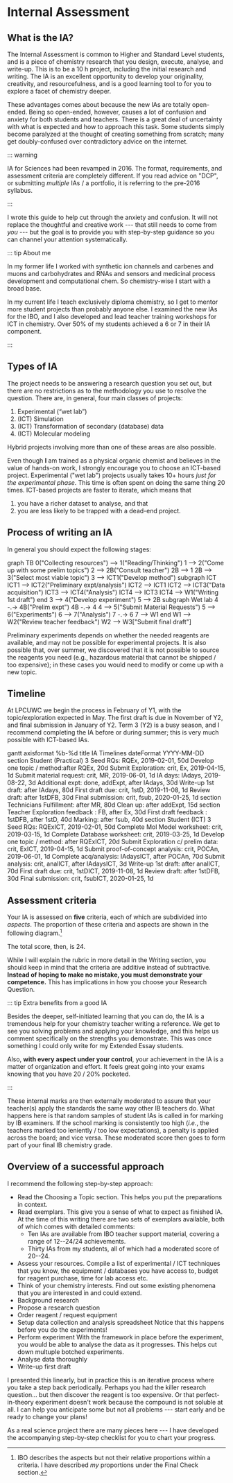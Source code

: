 # Internal Assessment

<!-- [[toc]] -->

## What is the IA?

The Internal Assessment is common to Higher and Standard Level students, and is a piece of chemistry research that you design, execute, analyse, and write-up. This is to be a 10 h project, including the initial research and writing. The IA is an excellent opportunity to develop your originality, creativity, and resourcefulness, and is a good learning tool to for you to explore a facet of chemistry deeper.

These advantages comes about because the new IAs are totally open-ended. Being so open-ended, however, causes a lot of confusion and anxiety for both students and teachers. There is a great deal of uncertainty with what is expected and how to approach this task. Some students simply become paralyzed at the thought of creating something from scratch; many get doubly-confused over contradictory advice on the internet.

::: warning

IA for Sciences had been revamped in 2016. The format, requirements, and assessment criteria are completely different. If you read advice on "DCP", or submitting _multiple_ IAs / a portfolio, it is referring to the pre-2016 syllabus.

:::

I wrote this guide to help cut through the anxiety and confusion. It will not replace the thoughtful and creative work --- that still needs to come from _you_ --- but the goal is to provide you with step-by-step guidance so you can channel your attention systematically.

::: tip About me

In my former life I worked with synthetic ion channels and carbenes and muons and carbohydrates and RNAs and sensors and medicinal process development and computational chem. So chemistry-wise I start with a broad base.

In my current life I teach exclusively diploma chemistry, so I get to mentor more student projects than probably anyone else. I examined the new IAs for the IBO, and I also developed and lead teacher training workshops for ICT in chemistry. Over 50% of my students achieved a 6 or 7 in their IA component.

:::

## Types of IA

The project needs to be answering a research question you set out, but there are no restrictions as to the methodology you use to resolve the question. There are, in general, four main classes of projects:

1. Experimental (“wet lab”)
2. (ICT) Simulation
3. (ICT) Transformation of secondary (database) data
4. (ICT) Molecular modeling

Hybrid projects involving more than one of these areas are also possible.

Even though **I** am trained as a physical organic chemist and believes in the value of hands-on work, I strongly encourage you to choose an ICT-based project. Experimental ("wet lab") projects usually takes 10+ hours _just for the experimental phase_. This time is often spent on doing the same thing 20 times. ICT-based projects are faster to iterate, which means that

1. you have a richer dataset to analyse, and that
2. you are less likely to be trapped with a dead-end project.

## Process of writing an IA

In general you should expect the following stages:

<mermaid>
   graph TB
   0("Collecting resources") --> 1("Reading/Thinking")
   1 --> 2("Come up with some prelim topics")
   2 --> 2B("Consult teacher")
   2B --> 1
   2B --> 3("Select most viable topic")
   3 --> ICT1("Develop method")
   subgraph ICT
      ICT1 --> ICT2("Preliminary expt/analysis")
      ICT2 --> ICT1
      ICT2 --> ICT3("Data acquisition")
      ICT3 --> ICT4("Analysis")
      ICT4 --> ICT3
      ICT4 --> W1("Writing 1st draft")
   end
   3 --> 4("Develop experiment")
   5 --> 2B
   subgraph Wet lab
      4 -.-> 4B("Prelim expt")
      4B -.-> 4
      4 --> 5("Submit Material Requests")
      5 --> 6("Experiments")
      6 --> 7("Analysis")
      7 -.-> 6
      7 --> W1
   end
   W1 --> W2("Review teacher feedback")
   W2 --> W3["Submit final draft"]
</mermaid>

Preliminary experiments depends on whether the needed reagents are available, and may not be possible for experimental projects.  It is also possible that, over summer, we discovered that it is not possible to source the reagents you need (e.g., hazardous material that cannot be shipped / too expensive); in these cases you would need to modify or come up with a new topic.

## Timeline

At LPCUWC we begin the process in February of Y1, with the topic/exploration expected in May. The first draft is due in November of Y2, and final submission in January of Y2. Term 3 (Y2) is a busy season, and I recommend completing the IA before or during summer; this is very much possible with ICT-based IAs.

<mermaid>
gantt
    axisformat %b-%d
    title IA Timelines
    dateFormat  YYYY-MM-DD
    section Student (Practical)
       3 Seed RQs: RQEx, 2019-02-01, 50d
       Develop one topic / method:after RQEx, 20d
       Submit Exploration: crit, Ex, 2019-04-15, 1d
       Submit material request: crit, MR, 2019-06-01, 1d
       IA days: IAdays, 2019-08-22, 3d
       Additional expt: done, addExpt, after IAdays, 30d
       Write-up 1st draft: after IAdays, 80d
       First draft due: crit, 1stD, 2019-11-08, 1d
       Review draft: after 1stDFB, 30d
       Final submission: crit, fsub, 2020-01-25, 1d
    section Technicians
       Fulfillment: after MR, 80d
       Clean up: after addExpt, 15d
    section Teacher
       Exploration feedback   : FB, after Ex, 30d
       First draft feedback : 1stDFB, after 1stD, 40d
       Marking: after fsub, 40d
    section Student (ICT)
       3 Seed RQs: RQExICT, 2019-02-01, 50d
       Complete Mol Model worksheet: crit, 2019-03-15, 1d
       Complete Database worksheet: crit, 2019-03-25, 1d
       Develop one topic / method: after RQExICT, 20d
       Submit Exploration c/ prelim data: crit, ExICT, 2019-04-15, 1d
       Submit proof-of-concept analysis: crit, POCAn, 2019-06-01, 1d
       Complete acq/analysis: IAdaysICT, after POCAn, 70d
       Submit analysis: crit, analICT, after IAdaysICT, 3d
       Write-up 1st draft: after analICT, 70d
       First draft due: crit, 1stDICT, 2019-11-08, 1d
       Review draft: after 1stDFB, 30d
       Final submission: crit, fsubICT, 2020-01-25, 1d
</mermaid>


## Assessment criteria

Your IA is assessed on **five** criteria, each of which are subdivided into *aspects*.  The proportion of these criteria and aspects are shown in the following diagram.[^subdiv]

[^subdiv]: IBO describes the aspects but not their relative proportions within a criteria.  I have described *my* proportions under the Final Check section.

<!-- <el-row>

<el-col :span="16"> -->

<!-- <IA-Criteria /> -->
<IA-Criteria />

<!-- </el-col>

<el-col :span="8">

1. Personal Engagement (PE) / 2
2. Exploration (Ex) / 6
3. Analysis (An) / 6
4. Conclusion \& Evaluation (CE) / 6
5. Communication (C) / 4

</el-col>

</el-row> -->

The total score, then, is 24.

While I will explain the rubric in more detail in the Writing section, you should keep in mind that the criteria are additive instead of subtractive. **Instead of hoping to make no mistake, you must demonstrate your competence.** This has implications in how you choose your Research Question.

::: tip Extra benefits from a good IA

Besides the deeper, self-initiated learning that you can do, the IA is a tremendous help for your chemistry teacher writing a reference. We get to see you solving problems and applying your knowledge, and this helps us comment specifically on the strengths you demonstrate. This was once something I could only write for my Extended Essay students.

Also, **with every aspect under your control**, your achievement in the IA is a matter of organization and effort. It feels great going into your exams knowing that you have 20 / 20% pocketed.

:::

These internal marks are then externally moderated to assure that your teacher(s) apply the standards the same way other IB teachers do. What happens here is that random samples of student IAs is called in for marking by IB examiners. If the school marking is consistently too high (_i.e._, the teachers marked too leniently / too low expectations), a penalty is applied across the board; and vice versa. These moderated score then goes to form part of your final IB chemistry grade.

## Overview of a successful approach

I recommend the following step-by-step approach:

- Read the Choosing a Topic section. This helps you put the preparations in context.
- Read exemplars. This give you a sense of what to expect as finished IA. At the time of this writing there are two sets of exemplars available, both of which comes with detailed comments:
  - Ten IAs are available from IBO teacher support material, covering a range of 12--24/24 achievements.
  - Thirty IAs from my students, all of which had a moderated score of 20--24.
- Assess your resources. Compile a list of experimental / ICT techniques that you know, the equipment / databases you have access to, budget for reagent purchase, time for lab access etc.
- Think of your chemistry interests. Find out some existing phenomena that you are interested in and could extend.
- Background research
- Propose a research question
- Order reagent / request equipment
- Setup data collection and analysis spreadsheet Notice that this happens before you do the experiments!
- Perform experiment With the framework in place before the experiment, you would be able to analyse the data as it progresses. This helps cut down multuple botched experiments.
- Analyse data thoroughly
- Write-up first draft

I presented this linearly, but in practice this is an iterative process where you take a step back periodically. Perhaps you had the killer research question... but then discover the reagent is too expensive. Or that perfect-in-theory experiment doesn't work because the compound is not soluble at all. I can help you anticipate some but not all problems --- start early and be ready to change your plans!

As a real science project there are many pieces here --- I have developed the accompanying step-by-step checklist for you to chart your progress.
